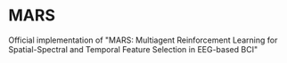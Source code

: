 # MARS
Official implementation of "MARS: Multiagent Reinforcement Learning for Spatial-Spectral and Temporal Feature Selection in EEG-based BCI"
